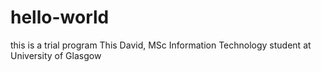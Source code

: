 # hello-world
this is a trial program
This David, MSc Information Technology student at University of Glasgow
